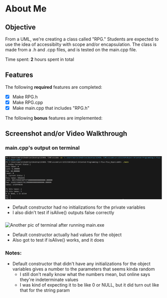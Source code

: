 # About Me

## Objective
From a UML, we're creating a class called "RPG." Students are expected to 
use the idea of accessibilty with scope and/or encapsulation. The class 
is made from a .h and .cpp files, and is tested on the main.cpp file.


Time spent: **2** hours spent in total

## Features

The following **required** features are completed:

- [x] Make RPG.h
- [x] Make RPG.cpp
- [x] Make main.cpp that includes "RPG.h"

The following **bonus** features are implemented:


## Screenshot and/or Video Walkthrough

### main.cpp's output on terminal
![picture of terminal after running main.exe](<images03/image.png>)

- Default constructor had no initializations for the private variables
- I also didn't test if isAlive() outputs false correctly

###
![Another pic of terminal after running main.exe](</images03/Screenshot 2025-09-18 122511.png>)

- Default constructor actually had values for the object
- Also got to test if isAlive() works, and it does

### Notes:
- Default constructor that didn't have any initializations for the object variables 
gives a number to the parameters that seems kinda random
    - I still don't really know what the numbers mean, but online says they're
    indeterminate values
    - I was kind of expecting it to be like 0 or NULL, but it did turn out 
    like that for the string param
